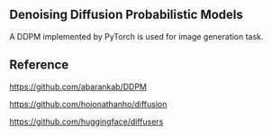 ## Denoising Diffusion Probabilistic Models

A DDPM implemented by PyTorch is used for image generation task.

## Reference

https://github.com/abarankab/DDPM

https://github.com/hojonathanho/diffusion

https://github.com/huggingface/diffusers



